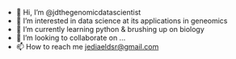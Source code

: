 - 👋 Hi, I’m @jdthegenomicdatascientist
- 👀 I’m interested in data science at its applications in geneomics
- 🌱 I’m currently learning python & brushing up on biology
- 💞️ I’m looking to collaborate on ...
- 📫 How to reach me jediaeldsr@gmail.com

<!---
jdthegenomicdatascientist/jdthegenomicdatascientist is a ✨ special ✨ repository because its `README.md` (this file) appears on your GitHub profile.
You can click the Preview link to take a look at your changes.
--->
